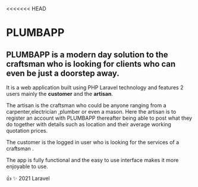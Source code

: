 <<<<<<< HEAD
# PLUMBAPP
## PLUMBAPP is a modern day solution to the craftsman who is looking for clients who can even be just a doorstep away.

It is a web application built using PHP Laravel technology  and features 2 users mainly the **customer** and the **artisan**.

The artisan is the craftsman who could be anyone ranging from a carpenter,electrician ,plumber or even a mason. Here the artisan is to register an account with PLUMBAPP thereafter being able to post what they do together with details such as location and their average working quotation prices.

The customer is the logged in user who is looking for the services of a craftsman .

The app is fully functional and the  easy to use interface makes it more enjoyable to use.

 :+1: :sparkles: 2021 Laravel 

